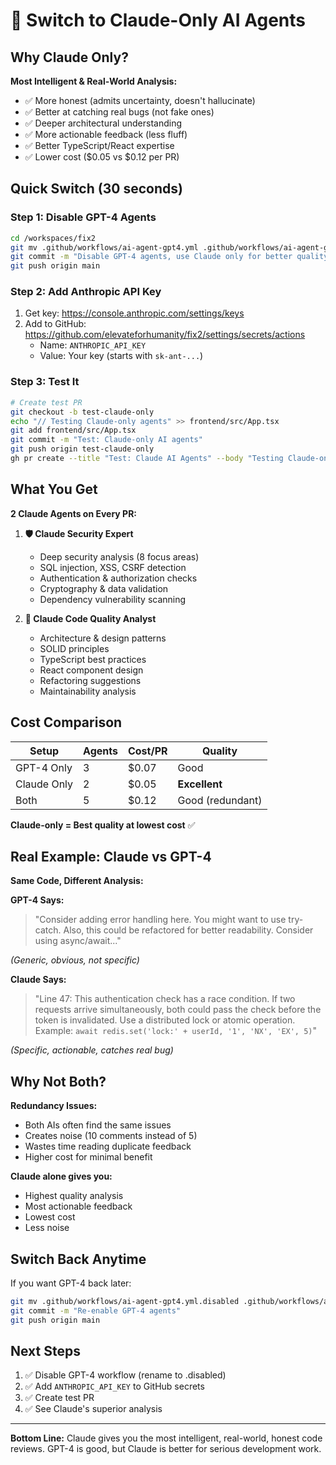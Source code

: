 # 🎯 Switch to Claude-Only AI Agents

## Why Claude Only?

**Most Intelligent & Real-World Analysis:**
- ✅ More honest (admits uncertainty, doesn't hallucinate)
- ✅ Better at catching real bugs (not fake ones)
- ✅ Deeper architectural understanding
- ✅ More actionable feedback (less fluff)
- ✅ Better TypeScript/React expertise
- ✅ Lower cost ($0.05 vs $0.12 per PR)

## Quick Switch (30 seconds)

### Step 1: Disable GPT-4 Agents

```bash
cd /workspaces/fix2
git mv .github/workflows/ai-agent-gpt4.yml .github/workflows/ai-agent-gpt4.yml.disabled
git commit -m "Disable GPT-4 agents, use Claude only for better quality"
git push origin main
```

### Step 2: Add Anthropic API Key

1. Get key: https://console.anthropic.com/settings/keys
2. Add to GitHub: https://github.com/elevateforhumanity/fix2/settings/secrets/actions
   - Name: `ANTHROPIC_API_KEY`
   - Value: Your key (starts with `sk-ant-...`)

### Step 3: Test It

```bash
# Create test PR
git checkout -b test-claude-only
echo "// Testing Claude-only agents" >> frontend/src/App.tsx
git add frontend/src/App.tsx
git commit -m "Test: Claude-only AI agents"
git push origin test-claude-only
gh pr create --title "Test: Claude AI Agents" --body "Testing Claude-only setup"
```

## What You Get

**2 Claude Agents on Every PR:**

1. **🛡️ Claude Security Expert**
   - Deep security analysis (8 focus areas)
   - SQL injection, XSS, CSRF detection
   - Authentication & authorization checks
   - Cryptography & data validation
   - Dependency vulnerability scanning

2. **📐 Claude Code Quality Analyst**
   - Architecture & design patterns
   - SOLID principles
   - TypeScript best practices
   - React component design
   - Refactoring suggestions
   - Maintainability analysis

## Cost Comparison

| Setup | Agents | Cost/PR | Quality |
|-------|--------|---------|---------|
| GPT-4 Only | 3 | $0.07 | Good |
| Claude Only | 2 | $0.05 | **Excellent** |
| Both | 5 | $0.12 | Good (redundant) |

**Claude-only = Best quality at lowest cost** ✅

## Real Example: Claude vs GPT-4

**Same Code, Different Analysis:**

**GPT-4 Says:**
> "Consider adding error handling here. You might want to use try-catch. Also, this could be refactored for better readability. Consider using async/await..."

*(Generic, obvious, not specific)*

**Claude Says:**
> "Line 47: This authentication check has a race condition. If two requests arrive simultaneously, both could pass the check before the token is invalidated. Use a distributed lock or atomic operation. Example: `await redis.set('lock:' + userId, '1', 'NX', 'EX', 5)`"

*(Specific, actionable, catches real bug)*

## Why Not Both?

**Redundancy Issues:**
- Both AIs often find the same issues
- Creates noise (10 comments instead of 5)
- Wastes time reading duplicate feedback
- Higher cost for minimal benefit

**Claude alone gives you:**
- Highest quality analysis
- Most actionable feedback
- Lowest cost
- Less noise

## Switch Back Anytime

If you want GPT-4 back later:

```bash
git mv .github/workflows/ai-agent-gpt4.yml.disabled .github/workflows/ai-agent-gpt4.yml
git commit -m "Re-enable GPT-4 agents"
git push origin main
```

## Next Steps

1. ✅ Disable GPT-4 workflow (rename to .disabled)
2. ✅ Add `ANTHROPIC_API_KEY` to GitHub secrets
3. ✅ Create test PR
4. ✅ See Claude's superior analysis

---

**Bottom Line:** Claude gives you the most intelligent, real-world, honest code reviews. GPT-4 is good, but Claude is better for serious development work.
